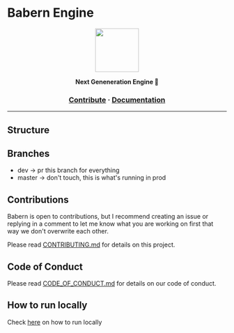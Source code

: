 # Babern Engine

<a href="https://babern.org"><p align="center">
<img height=100 src="./babern.png"/>

</p></a>
<p align="center">
  <strong>Next Geneneration Engine 🚀</strong>
</p>
<h3 align="center">
  <a href="https://github.com/Ardustri/babern/blob/master/CONTRIBUTING.md">Contribute</a>
  <span> · </span>
  <a href="https://babern.org/c/docs">Documentation</a>
</h3>

---

## Structure

<!--
| Codebase               |                  Description                   |
| :--------------------- | :--------------------------------------------: |
| [kousa](kousa)         |                   Elixir API                   |
| [shawarma](shawarma)   |                  Voice Server                  |
| [dinner](dinner)       |             Puppeteer shenanigans              |
| [baklava](baklava)     |                Electron Wrapper                |
| [pilaf](pilaf)         |                React Native App                |
| [kibbeh](kibbeh)       |                Next.js frontend                |
| [kebab](kebab)         |                   API Client                   |
| [dolma](dolma)         |             Chat Token Transcoder              |
| [globalkey](globalkey) | [Baklava](baklava)'s Global Keystroke Listener |
-->

## Branches

- dev -> pr this branch for everything
- master -> don't touch, this is what's running in prod

## Contributions

Babern is open to contributions, but I recommend creating an issue or replying in a comment to let me know what you are working on first that way we don't overwrite each other.

Please read [CONTRIBUTING.md](https://github.com/Ardustri/babern/blob/master/CONTRIBUTING.md) for details on this project.

## Code of Conduct

Please read [CODE_OF_CONDUCT.md](https://github.com/Ardustri/babern/blob/master/CODE_OF_CONDUCT.MD) for details on our code of conduct.

## How to run locally

Check <a href="https://github.com/Ardustri/babern/blob/master">here</a> on how to run locally</a>
